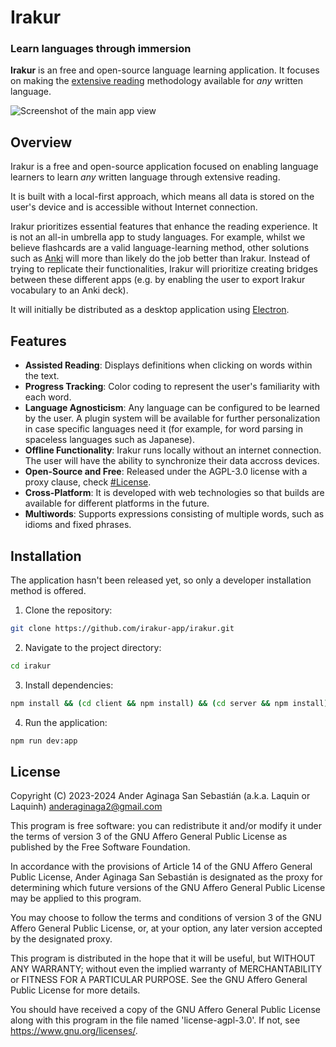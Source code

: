 # Irakur
### Learn languages through immersion

**Irakur** is an free and open-source language learning application. It focuses on making the [extensive reading](https://en.wikipedia.org/wiki/Extensive_reading) methodology available for _any_ written language. 

![Screenshot of the main app view](https://irakur.com/images/background.jpg)

## Overview

Irakur is a free and open-source application focused on enabling language learners to learn _any_ written language through extensive reading.

It is built with a local-first approach, which means all data is stored on the user's device and is accessible without Internet connection.

Irakur prioritizes essential features that enhance the reading experience. It is not an all-in umbrella app to study languages. For example, whilst we believe flashcards are a valid language-learning method, other solutions such as [Anki](https://apps.ankiweb.net/) will more than likely do the job better than Irakur. Instead of trying to replicate their functionalities, Irakur will prioritize creating bridges between these different apps (e.g. by enabling the user to export Irakur vocabulary to an Anki deck).

It will initially be distributed as a desktop application using [Electron](https://www.electronjs.org/).

## Features

- **Assisted Reading**: Displays definitions when clicking on words within the text.
- **Progress Tracking**: Color coding to represent the user's familiarity with each word.
- **Language Agnosticism**: Any language can be configured to be learned by the user. A plugin system will be available for further personalization in case specific languages need it (for example, for word parsing in spaceless languages such as Japanese).
- **Offline Functionality**: Irakur runs locally without an internet connection. The user will have the ability to synchronize their data accross devices.
- **Open-Source and Free**: Released under the AGPL-3.0 license with a proxy clause, check [#License](#License).
- **Cross-Platform**: It is developed with web technologies so that builds are available for different platforms in the future.
- **Multiwords**: Supports expressions consisting of multiple words, such as idioms and fixed phrases.

## Installation

The application hasn't been released yet, so only a developer installation method is offered.

1. Clone the repository:
```bash
git clone https://github.com/irakur-app/irakur.git
```

2. Navigate to the project directory:

```bash
cd irakur
```

3. Install dependencies:

```bash
npm install && (cd client && npm install) && (cd server && npm install)
```

4. Run the application:

```bash
npm run dev:app
```

## License

Copyright (C) 2023-2024 Ander Aginaga San Sebastián (a.k.a. Laquin or Laquinh) <anderaginaga2@gmail.com>

This program is free software: you can redistribute it and/or modify it under the terms of version 3 of the GNU Affero General Public License as published by the Free Software Foundation.

In accordance with the provisions of Article 14 of the GNU Affero General Public License, Ander Aginaga San Sebastián is designated as the proxy for determining which future versions of the GNU Affero General Public License may be applied to this program.

You may choose to follow the terms and conditions of version 3 of the GNU Affero General Public License, or, at your option, any later version accepted by the designated proxy.

This program is distributed in the hope that it will be useful, but WITHOUT ANY WARRANTY; without even the implied warranty of MERCHANTABILITY or FITNESS FOR A PARTICULAR PURPOSE. See the GNU Affero General Public License for more details.

You should have received a copy of the GNU Affero General Public License along with this program in the file named 'license-agpl-3.0'. If not, see <https://www.gnu.org/licenses/>.
